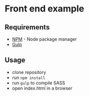 # Front end example

## Requirements

- [NPM](https://npmjs.org/) - Node package manager
- [Gulp](https://github.com/gulpjs/gulp/blob/master/docs/getting-started.md#getting-started)

## Usage

- clone repository
- run `npm install`
- run `gulp` to compile SASS
- open index.html in a browser
